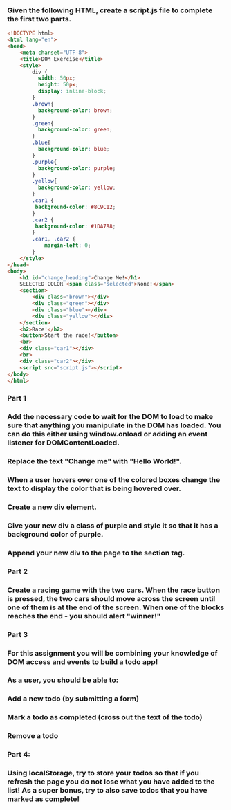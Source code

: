 ### Given the following HTML, create a script.js file to complete the first two parts.

```html
<!DOCTYPE html>
<html lang="en">
<head>
    <meta charset="UTF-8">
    <title>DOM Exercise</title>
    <style>
        div {
          width: 50px;
          height: 50px;
          display: inline-block;
        }
        .brown{
          background-color: brown;
        }
        .green{
          background-color: green;
        }
        .blue{
          background-color: blue;
        }
        .purple{
          background-color: purple;
        }
        .yellow{
          background-color: yellow;
        }
        .car1 {
         background-color: #8C9C12;
        }
        .car2 {
         background-color: #1DA788;
        }
        .car1, .car2 {
            margin-left: 0;
        }
    </style>
</head>
<body>
    <h1 id="change_heading">Change Me!</h1>
    SELECTED COLOR <span class="selected">None!</span>
    <section>
        <div class="brown"></div>
        <div class="green"></div>
        <div class="blue"></div>
        <div class="yellow"></div>
    </section>
    <h2>Race!</h2>
    <button>Start the race!</button>
    <br>
    <div class="car1"></div>
    <br>
    <div class="car2"></div>
    <script src="script.js"></script>
</body>
</html>
```

### Part 1
### Add the necessary code to wait for the DOM to load to make sure that anything you manipulate in the DOM has loaded. You can do this either using window.onload or adding an event listener for DOMContentLoaded.

### Replace the text "Change me" with "Hello World!".

### When a user hovers over one of the colored boxes change the text to display the color that is being hovered over.

### Create a new div element.

### Give your new div a class of purple and style it so that it has a background color of purple.

### Append your new div to the page to the section tag.

### Part 2
### Create a racing game with the two cars. When the race button is pressed, the two cars should move across the screen until one of them is at the end of the screen. When one of the blocks reaches the end - you should alert "winner!"

### Part 3
### For this assignment you will be combining your knowledge of DOM access and events to build a todo app!

### As a user, you should be able to:

### Add a new todo (by submitting a form)
### Mark a todo as completed (cross out the text of the todo)
### Remove a todo

### Part 4:
### Using localStorage, try to store your todos so that if you refresh the page you do not lose what you have added to the list! As a super bonus, try to also save todos that you have marked as complete!

